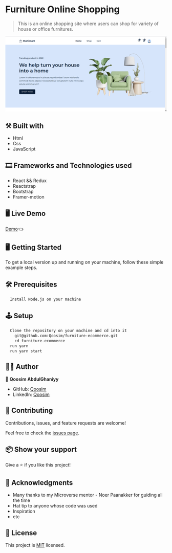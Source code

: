 # Furniture Online Shopping

> This is an online shopping site where users can shop for variety of house or office furnitures. 

![screenshot](./src/assets/images/homepage.png)

## ⚒️  Built with
- Html
- Css
- JavaScript

## 🎞️ Frameworks and Technologies used
- React && Redux
- Reactstrap
- Bootstrap
- Framer-motion

## 🖥️ Live Demo
[Demo](https://furniture-ecommerce-2022.vercel.app/):point_left:

## 🖥️ Getting Started
To get a local version up and running on your machine, follow these simple example steps.

## 🛠️ Prerequisites
```
  Install Node.js on your machine
```

## 🕹️ Setup
```
  Clone the repository on your machine and cd into it
    git@github.com:Qoosim/furniture-ecommerce.git
    cd furniture-ecommerce
  run yarn
  run yarn start
```

## 👨‍💻 Author

👤 **Qoosim AbdulGhaniyy**

- GitHub: [Qoosim](https://github.com/Qoosim)
- LinkedIn: [Qoosim](https://www.linkedin.com/in/qoosim)

## 🤝 Contributing

Contributions, issues, and feature requests are welcome!

Feel free to check the [issues page](../../issues/).

## 📦 Show your support

Give a ⭐️ if you like this project!

## 👏 Acknowledgments

- Many thanks to my Microverse mentor - Noer Paanakker for guiding all the time
- Hat tip to anyone whose code was used
- Inspiration
- etc

## 📝 License

This project is [MIT](./MIT.md) licensed.
